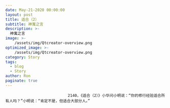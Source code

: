 ```yaml
---
date: May-21-2020 00:00:00
layout: post
title: 适合（2）
subtitle: 神寓之言
description: >-
  神寓之言
image: >-
    /assets/img/Qtcreator-overview.png
optimized_image: >-
    /assets/img/Qtcreator-overview.png
category: Story
tags:
  - blog
  - Story
author: Ron
paginate: true
---
```


							　　2140，《适合（2）》小华问小明说：“你的修行经验适合所有人吗？”小明说：“肯定不是，但适合大部分人。”
							
							
						